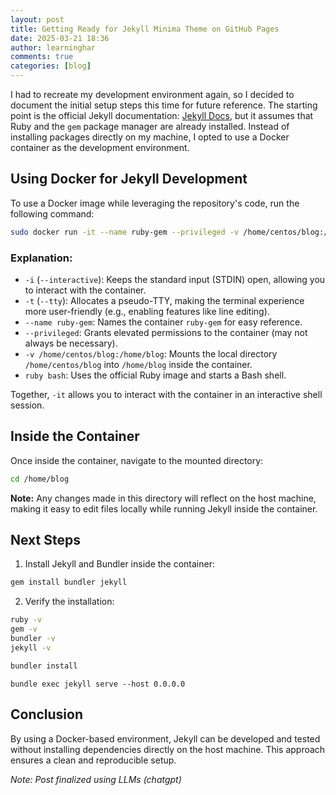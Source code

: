 ```yaml
---
layout: post
title: Getting Ready for Jekyll Minima Theme on GitHub Pages
date: 2025-03-21 18:36
author: learninghar
comments: true
categories: [blog]
---
```


I had to recreate my development environment again, so I decided to document the initial setup steps this time for future reference. The starting point is the official Jekyll documentation: [Jekyll Docs](https://jekyllrb.com/docs/), but it assumes that Ruby and the `gem` package manager are already installed. Instead of installing packages directly on my machine, I opted to use a Docker container as the development environment.

## Using Docker for Jekyll Development

To use a Docker image while leveraging the repository's code, run the following command:

```sh
sudo docker run -it --name ruby-gem --privileged -v /home/centos/blog:/home/blog -p 4000:4000 ruby bash
```

### Explanation:
- `-i` (`--interactive`): Keeps the standard input (STDIN) open, allowing you to interact with the container.
- `-t` (`--tty`): Allocates a pseudo-TTY, making the terminal experience more user-friendly (e.g., enabling features like line editing).
- `--name ruby-gem`: Names the container `ruby-gem` for easy reference.
- `--privileged`: Grants elevated permissions to the container (may not always be necessary).
- `-v /home/centos/blog:/home/blog`: Mounts the local directory `/home/centos/blog` into `/home/blog` inside the container.
- `ruby bash`: Uses the official Ruby image and starts a Bash shell.

Together, `-it` allows you to interact with the container in an interactive shell session.

## Inside the Container

Once inside the container, navigate to the mounted directory:

```sh
cd /home/blog
```

**Note:** Any changes made in this directory will reflect on the host machine, making it easy to edit files locally while running Jekyll inside the container.

## Next Steps
1. Install Jekyll and Bundler inside the container:

 ```sh
 gem install bundler jekyll
 ```

2. Verify the installation:

 ```sh
 ruby -v
 gem -v
 bundler -v
 jekyll -v
 ```

```sh
bundler install
```

```
bundle exec jekyll serve --host 0.0.0.0
```

## Conclusion
By using a Docker-based environment, Jekyll can be developed and tested without installing dependencies directly on the host machine. This approach ensures a clean and reproducible setup.

*Note: Post finalized using LLMs (chatgpt)*
